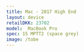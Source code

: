 ```yaml
--- 
title: Mac - 2017 High End
layout: device
retailDKK: 23702
model:  MacBook Pro 
spec: 15 MPTT2 (space grey)
image: /tobe
---
```

